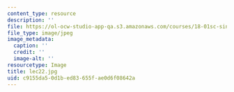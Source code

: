 ```yaml
---
content_type: resource
description: ''
file: https://ol-ocw-studio-app-qa.s3.amazonaws.com/courses/18-01sc-single-variable-calculus-fall-2010/c9155da50d1bed83655fae0d6f08642a_lec22.jpg
file_type: image/jpeg
image_metadata:
  caption: ''
  credit: ''
  image-alt: ''
resourcetype: Image
title: lec22.jpg
uid: c9155da5-0d1b-ed83-655f-ae0d6f08642a
---
```

